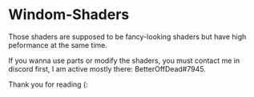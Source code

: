 # Windom-Shaders

Those shaders are supposed to be fancy-looking shaders but have high peformance at the same time.

If you wanna use parts or modify the shaders, you must contact me in discord first, I am active mostly there: BetterOffDead#7945.

Thank you for reading (:

